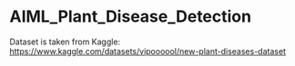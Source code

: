 # AIML_Plant_Disease_Detection

Dataset is taken from Kaggle: https://www.kaggle.com/datasets/vipoooool/new-plant-diseases-dataset
